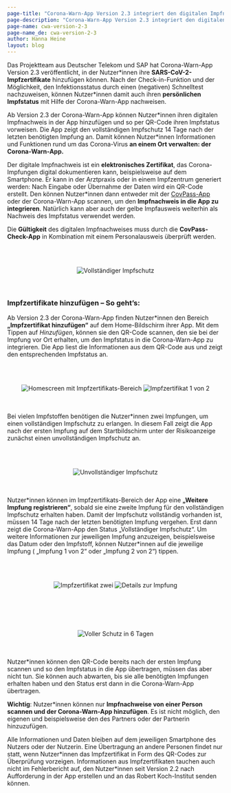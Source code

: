 ```yaml
---
page-title: "Corona-Warn-App Version 2.3 integriert den digitalen Impfnachweis"
page-description: "Corona-Warn-App Version 2.3 integriert den digitalen Impfnachweis"
page-name: cwa-version-2-3
page-name_de: cwa-version-2-3
author: Hanna Heine
layout: blog
---
```


Das Projektteam aus Deutscher Telekom und SAP hat Corona-Warn-App Version 2.3 veröffentlicht, in der Nutzer\*innen ihre **SARS-CoV-2-Impfzertifikate** hinzufügen können. Nach der Check-in-Funktion und der Möglichkeit, den Infektionsstatus durch einen (negativen) Schnelltest nachzuweisen, können Nutzer\*innen damit auch ihren **persönlichen Impfstatus** mit Hilfe der Corona-Warn-App nachweisen. 

<!-- overview -->

Ab Version 2.3 der Corona-Warn-App können Nutzer\*innen ihren digitalen Impfnachweis in der App hinzufügen und so per QR-Code ihren Impfstatus vorweisen. Die App zeigt den vollständigen Impfschutz 14 Tage nach der letzten benötigten Impfung an. Damit können Nutzer\*innen Informationen und Funktionen rund um das Corona-Virus **an einem Ort verwalten: der Corona-Warn-App.**

Der digitale Impfnachweis ist ein **elektronisches Zertifikat**, das Corona-Impfungen digital dokumentieren kann, beispielsweise auf dem Smartphone. Er kann in der Arztpraxis oder in einem Impfzentrum generiert werden: Nach Eingabe oder Übernahme der Daten wird ein QR-Code erstellt. Den können Nutzer\*innen dann entweder mit der [CovPass-App](https://digitaler-impfnachweis-app.de/) oder der Corona-Warn-App scannen, um den **Impfnachweis in die App zu integrieren**. Natürlich kann aber auch der gelbe Impfausweis weiterhin als Nachweis des Impfstatus verwendet werden.

Die **Gültigkeit** des digitalen Impfnachweises muss durch die **CovPass-Check-App** in Kombination mit einem Personalausweis überprüft werden.


<br></br>
<center> <img src="./vollständiger-impfschutz-homescreen.jpg" title="Vollständiger Impfschutz" alt="Vollständiger Impfschutz" style="align: center"></center>
<br></br>

### Impfzertifikate hinzufügen – So geht’s:

Ab Version 2.3 der Corona-Warn-App finden Nutzer\*innen den Bereich **„Impfzertifikat hinzufügen“** auf dem Home-Bildschirm ihrer App. Mit dem Tippen auf *Hinzufügen*, können sie den QR-Code scannen, den sie bei der Impfung vor Ort erhalten, um den Impfstatus in die Corona-Warn-App zu integrieren. Die App liest die Informationen aus dem QR-Code aus und zeigt den entsprechenden Impfstatus an. 

<br></br>
<center> <img src="./impfnachweis-homescreen.jpg" title="Homescreen mit Impfzertifikats-Bereich" alt="Homescreen mit Impfzertifikats-Bereich" style="align: center"> <img src="./impfzertifikat-1-2.jpg" title="Impfzertifikat 1 von 2" alt="Impfzertifikat 1 von 2" style="align: center"></center>
<br></br>

Bei vielen Impfstoffen benötigen die Nutzer\*innen zwei Impfungen, um einen vollständigen Impfschutz zu erlangen. In diesem Fall zeigt die App nach der ersten Impfung auf dem Startbildschirm unter der Risikoanzeige zunächst einen unvollständigen Impfschutz an. 

<br></br>
<center> <img src="./unvollständiger-impfschutz-homescreen.jpg" title="Unvollständiger Impfschutz" alt="Unvollständiger Impfschutz" style="align: center"></center>
<br></br>

Nutzer\*innen können  im Impfzertifikats-Bereich der App eine **„Weitere Impfung registrieren“**, sobald sie eine zweite Impfung für den vollständigen Impfschutz erhalten haben. Damit der Impfschutz vollständig vorhanden ist, müssen 14 Tage nach der letzten benötigten Impfung vergehen. Erst dann zeigt die Corona-Warn-App den Status „Vollständiger Impfschutz“. Um weitere Informationen zur jeweiligen Impfung anzuzeigen, beispielsweise das Datum oder den Impfstoff, können Nutzer*innen auf die jeweilige Impfung ( „Impfung 1 von 2“ oder „Impfung 2 von 2“) tippen.

<br></br>
<center> <img src="./impfzertifikat-2-2.jpg" title="Impfzertifikat zwei" alt="Impfzertifikat zwei" style="align: center"> <img src="./impfzertifikat-details.jpg" title="Details zur Impfung" alt="Details zur Impfung" style="align: center"></center>
<br></br>

<br></br>
<center> <img src="./impfschutz-6-tage.jpg" title="Voller Schutz in 6 Tagen" alt="Voller Schutz in 6 Tagen" style="align: center"></center>
<br></br>


Nutzer\*innen können den QR-Code bereits nach der ersten Impfung scannen und so den Impfstatus in die App übertragen, müssen das aber nicht tun. Sie können auch abwarten, bis sie alle benötigten Impfungen erhalten haben und den Status erst dann in die Corona-Warn-App übertragen.

**Wichtig**: Nutzer\*innen können nur **Impfnachweise von einer Person scannen und der Corona-Warn-App hinzufügen**. Es ist nicht möglich, den eigenen und beispielsweise den des Partners oder der Partnerin hinzuzufügen.

Alle Informationen und Daten bleiben auf dem jeweiligen Smartphone des Nutzers oder der Nutzerin. Eine Übertragung an andere Personen findet nur statt, wenn Nutzer\*innen das Impfzertifikat in Form des QR-Codes zur Überprüfung vorzeigen. Informationen aus Impfzertifikaten tauchen auch nicht im Fehlerbericht auf, den Nutzer*innen seit Version 2.2 nach Aufforderung in der App erstellen und an das Robert Koch-Institut senden können. 
